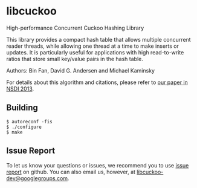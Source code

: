 libcuckoo
=========

High-performance Concurrent Cuckoo Hashing Library

This library provides a compact hash table that allows multiple
concurrent reader threads, while allowing one thread at a time
to make inserts or updates.  It is particularly useful for
applications with high read-to-write ratios that store small key/value
pairs in the hash table.

Authors: Bin Fan, David G. Andersen and Michael Kaminsky 

For details about this algorithm and citations, please refer to [our paper in NSDI 2013][1].

   [1]: http://www.cs.cmu.edu/~dga/papers/memc3-nsdi20013.pdf "MemC3: Compact and Concurrent Memcache with Dumber Caching and Smarter Hashing"

Building
--------

    $ autoreconf -fis
    $ ./configure
    $ make


Issue Report
------------
To let us know your questions or issues, we recommend you to use [issue report](https://github.com/efficient/libcuckoo/issues) on github.
You can also email us, however, at [libcuckoo-dev@googlegroups.com](mailto:libcuckoo-dev@googlegroups.com).
